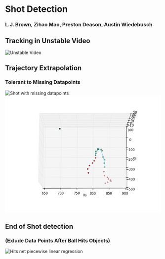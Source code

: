 # Shot Detection
### L.J. Brown, Zihao Mao, Preston Deason, Austin Wiedebusch

## Tracking in Unstable Video
![Unstable Video](shot_1.gif)

## Trajectory Extrapolation
### Tolerant to Missing Datapoints
![Shot with missing datapoints](shot_2.gif)
![Shot with missing datapoints](shot_2.png)

## End of Shot detection 
### (Exlude Data Points After Ball Hits Objects)
![Hits net piecewise linear regression](shot_16.gif)
